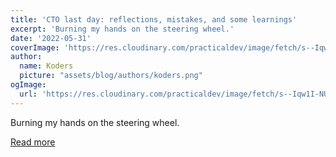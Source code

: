 ```yaml
---
title: 'CTO last day: reflections, mistakes, and some learnings'
excerpt: 'Burning my hands on the steering wheel.'
date: '2022-05-31'
coverImage: 'https://res.cloudinary.com/practicaldev/image/fetch/s--Iqw1I-NU--/c_imagga_scale,f_auto,fl_progressive,h_420,q_auto,w_1000/https://danlebrero.com/images/blog/cto/day8/bye.jpg'
author:
  name: Koders
  picture: "assets/blog/authors/koders.png"
ogImage:
  url: 'https://res.cloudinary.com/practicaldev/image/fetch/s--Iqw1I-NU--/c_imagga_scale,f_auto,fl_progressive,h_420,q_auto,w_1000/https://danlebrero.com/images/blog/cto/day8/bye.jpg'
---
```


Burning my hands on the steering wheel.

[Read more](https://dev.to/danlebrero/cto-last-day-reflections-mistakes-and-some-learnings-mip)
